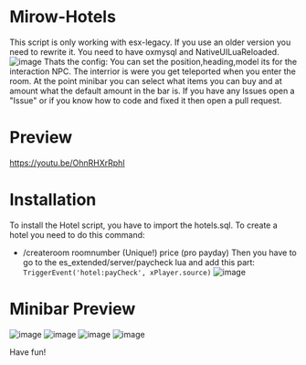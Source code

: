 # Mirow-Hotels
This script is only working with esx-legacy. If you use an older version you need to rewrite it.
You need to have oxmysql and NativeUILuaReloaded.
![image](https://user-images.githubusercontent.com/95571243/191331035-ec320b1a-d288-49bf-9c2d-1e65bcd3f8d4.png)
Thats the config: You can set the position,heading,model its for the interaction NPC. The interrior is were you get teleported when you enter the room.
At the point minibar you can select what items you can buy and at amount what the default amount in the bar is. If you have any Issues open a "Issue" or if you know how to code and fixed it
then open a pull request.
# Preview
https://youtu.be/OhnRHXrRphI
# Installation
To install the Hotel script, you have to import the hotels.sql.
To create a hotel you need to do this command:
- /createroom roomnumber (Unique!) price (pro payday)
Then you have to go to the es_extended/server/paycheck lua and add this part:
``        TriggerEvent('hotel:payCheck', xPlayer.source)``
![image](https://user-images.githubusercontent.com/95571243/191331665-75d83615-31cf-467e-8a15-fdcee5149a36.png)

# Minibar Preview
![image](https://user-images.githubusercontent.com/95571243/191578929-c872bd4e-ed2a-4561-b5f3-2a59e39d03e6.png)
![image](https://user-images.githubusercontent.com/95571243/191578961-b4b12d12-66ae-4523-b2db-e302edfde281.png)
![image](https://user-images.githubusercontent.com/95571243/191579060-fa2b1e60-0cd6-4675-8c29-998324e51229.png)
![image](https://user-images.githubusercontent.com/95571243/191579093-8dc6d26e-861a-4bd2-bb37-48c62a721351.png)


Have fun!
